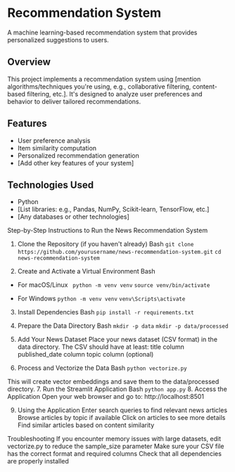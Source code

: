 # Recommendation System

A machine learning-based recommendation system that provides personalized suggestions to users.

## Overview

This project implements a recommendation system using [mention algorithms/techniques you're using, e.g., collaborative filtering, content-based filtering, etc.]. It's designed to analyze user preferences and behavior to deliver tailored recommendations.

## Features

- User preference analysis
- Item similarity computation
- Personalized recommendation generation
- [Add other key features of your system]

## Technologies Used

- Python
- [List libraries: e.g., Pandas, NumPy, Scikit-learn, TensorFlow, etc.]
- [Any databases or other technologies]

Step-by-Step Instructions to Run the News Recommendation System
1. Clone the Repository (if you haven't already)
Bash
`git clone https://github.com/yourusername/news-recommendation-system.git`
`cd news-recommendation-system`

2. Create and Activate a Virtual Environment
Bash
- For macOS/Linux
` python -m venv venv`
`source venv/bin/activate`

- For Windows
`python -m venv venv`
`venv\Scripts\activate`

3. Install Dependencies
Bash
`pip install -r requirements.txt`

4. Prepare the Data Directory
Bash
`mkdir -p data`
`mkdir -p data/processed`

5. Add Your News Dataset
Place your news dataset (CSV format) in the data directory. The CSV should have at least:
title column
published_date column
topic column (optional)

6. Process and Vectorize the Data
Bash
`python vectorize.py`

This will create vector embeddings and save them to the data/processed directory.
7. Run the Streamlit Application
Bash
`python app.py`
8. Access the Application
Open your web browser and go to: http://localhost:8501

9. Using the Application
Enter search queries to find relevant news articles
Browse articles by topic if available
Click on articles to see more details
Find similar articles based on content similarity

Troubleshooting
If you encounter memory issues with large datasets, edit vectorize.py to reduce the sample_size parameter
Make sure your CSV file has the correct format and required columns
Check that all dependencies are properly installed
